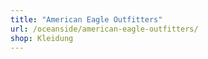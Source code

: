 ```yaml
---
title: "American Eagle Outfitters"
url: /oceanside/american-eagle-outfitters/
shop: Kleidung
---
```

